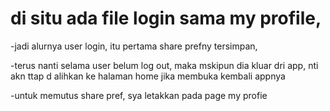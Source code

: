 # di situ ada file login sama my profile,
-jadi alurnya user login, itu pertama share prefny tersimpan, 

-terus nanti selama user belum log out, maka mskipun dia kluar dri app, nti akn ttap d alihkan ke halaman home jika membuka kembali appnya 

-untuk memutus share pref, sya letakkan pada page my profie
